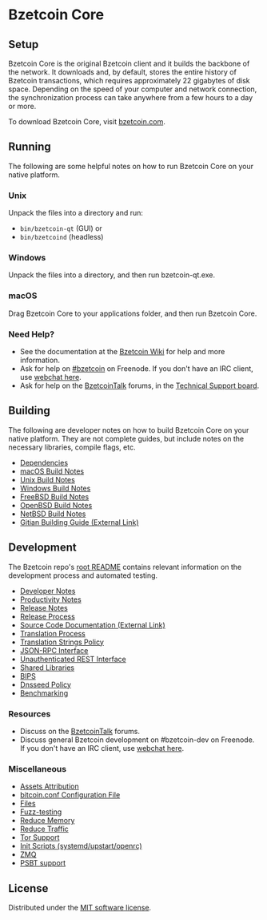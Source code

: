 Bzetcoin Core
=============

Setup
---------------------
Bzetcoin Core is the original Bzetcoin client and it builds the backbone of the network. It downloads and, by default, stores the entire history of Bzetcoin transactions, which requires approximately 22 gigabytes of disk space. Depending on the speed of your computer and network connection, the synchronization process can take anywhere from a few hours to a day or more.

To download Bzetcoin Core, visit [bzetcoin.com](https://bzetcoin.com/).

Running
---------------------
The following are some helpful notes on how to run Bzetcoin Core on your native platform.

### Unix

Unpack the files into a directory and run:

- `bin/bzetcoin-qt` (GUI) or
- `bin/bzetcoind` (headless)

### Windows

Unpack the files into a directory, and then run bzetcoin-qt.exe.

### macOS

Drag Bzetcoin Core to your applications folder, and then run Bzetcoin Core.

### Need Help?

* See the documentation at the [Bzetcoin Wiki](https://bzetcoin.info/) for help and more information.
* Ask for help on [#bzetcoin](https://webchat.freenode.net/#bzetcoin) on Freenode. If you don't have an IRC client, use [webchat here](https://webchat.freenode.net/#bzetcoin).
* Ask for help on the [BzetcoinTalk](https://bzetcointalk.io/) forums, in the [Technical Support board](https://bzetcointalk.io/c/technical-support).

Building
---------------------
The following are developer notes on how to build Bzetcoin Core on your native platform. They are not complete guides, but include notes on the necessary libraries, compile flags, etc.

- [Dependencies](dependencies.md)
- [macOS Build Notes](build-osx.md)
- [Unix Build Notes](build-unix.md)
- [Windows Build Notes](build-windows.md)
- [FreeBSD Build Notes](build-freebsd.md)
- [OpenBSD Build Notes](build-openbsd.md)
- [NetBSD Build Notes](build-netbsd.md)
- [Gitian Building Guide (External Link)](https://github.com/bitcoin-core/docs/blob/master/gitian-building.md)

Development
---------------------
The Bzetcoin repo's [root README](/README.md) contains relevant information on the development process and automated testing.

- [Developer Notes](developer-notes.md)
- [Productivity Notes](productivity.md)
- [Release Notes](release-notes.md)
- [Release Process](release-process.md)
- [Source Code Documentation (External Link)](https://doxygen.bitcoincore.org/)
- [Translation Process](translation_process.md)
- [Translation Strings Policy](translation_strings_policy.md)
- [JSON-RPC Interface](JSON-RPC-interface.md)
- [Unauthenticated REST Interface](REST-interface.md)
- [Shared Libraries](shared-libraries.md)
- [BIPS](bips.md)
- [Dnsseed Policy](dnsseed-policy.md)
- [Benchmarking](benchmarking.md)

### Resources
* Discuss on the [BzetcoinTalk](https://bzetcointalk.io/) forums.
* Discuss general Bzetcoin development on #bzetcoin-dev on Freenode. If you don't have an IRC client, use [webchat here](https://webchat.freenode.net/#bzetcoin-dev).

### Miscellaneous
- [Assets Attribution](assets-attribution.md)
- [bitcoin.conf Configuration File](bitcoin-conf.md)
- [Files](files.md)
- [Fuzz-testing](fuzzing.md)
- [Reduce Memory](reduce-memory.md)
- [Reduce Traffic](reduce-traffic.md)
- [Tor Support](tor.md)
- [Init Scripts (systemd/upstart/openrc)](init.md)
- [ZMQ](zmq.md)
- [PSBT support](psbt.md)

License
---------------------
Distributed under the [MIT software license](/COPYING).
